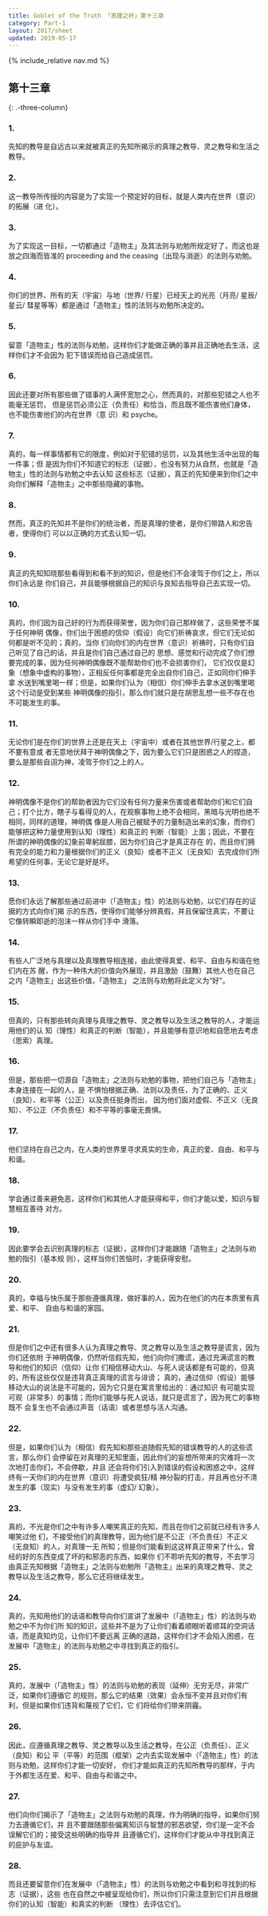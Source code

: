 ```yaml
---
title: Goblet of the Truth 「真理之杯」第十三章
category: Part-1
layout: 2017/sheet
updated: 2019-05-17
---
```


{% include_relative nav.md %}
 
第十三章
--------
{: .-three-column}


### 1.

 先知的教导是自远古以来就被真正的先知所揭示的真理之教导、灵之教导和生活之教导。

### 2.

 这一教导所传授的内容是为了实现一个预定好的目标，就是人类内在世界（意识）的拓展（进 化）。

### 3.

 为了实现这一目标，一切都通过「造物主」及其法则与劝勉所规定好了，而这也是放之四海而皆准的 proceeding and the ceasing（出现与消逝）的法则与劝勉。

### 4.

 你们的世界、所有的天（宇宙）与地（世界/ 行星）已经天上的光亮（月亮/ 星辰/ 星云/ 彗星等等）都是通过「造物主」性的法则与劝勉所决定的。

### 5.

 留意「造物主」性的法则与劝勉，这样你们才能做正确的事并且正确地去生活，这样你们才不会因为 犯下错误而给自己造成惩罚。

### 6.

 因此还要对所有那些做了错事的人满怀宽恕之心，然而真的，对那些犯错之人也不能毫无惩罚， 但是惩罚必须公正（负责任）和恰当，而且既不能伤害他们身体，也不能伤害他们的内在世界（意 识）和 psyche。

### 7.

 真的，每一样事情都有它的限度，例如对于犯错的惩罚，以及其他生活中出现的每一件事；但 是因为你们不知道它的标志（证据），也没有努力从自然，也就是「造物主」性的法则与劝勉之中去认知 这些标志（证据），真正的先知便来到你们之中向你们解释「造物主」之中那些隐藏的事物。

### 8.

 然而，真正的先知并不是你们的统治者，而是真理的使者，是你们带路人和忠告者，使得你们 可以以正确的方式去认知一切。

### 9.

 真正的先知知晓那些看得到和看不到的知识，但是他们不会凌驾于你们之上，所以你们永远是 你们自己，并且能够根据自己的知识与良知去指导自己去实现一切。

### 10.

 真的，你们因为自己好的行为而获得荣誉，因为你们自己那样做了，这些荣誉不属于任何神明 偶像，你们出于困惑的信仰（假设）向它们祈祷哀求，但它们无论如何都是听不见的；真的，当你 们向你们的内在世界（意识）祈祷时，只有你们自己听见了自己的话，并且是你们自己通过自己的 思想、感觉和行动完成了你们想要完成的事，因为任何神明偶像既不能帮助你们也不会损害你们， 它们仅仅是幻象（想象中虚构的事物），正相反任何事都是完全出自你们自己，正如同你们伸手拿 水送到嘴里喝一样；但是，如果你们认为（相信）你们伸手去拿水送到嘴里喝这个行动是受到某些 神明偶像的指引，那么你们就只是在胡思乱想一些不存在也不可能发生的事。

### 11.

 无论你们是在你们的世界上还是在天上（宇宙中）或者在其他世界/行星之上，都不要有意或 者无意地伏拜于神明偶像之下，因为要么它们只是困惑之人的捏造，要么是那些自诩为神，凌驾于你们之上的人。

### 12.

 神明偶像不是你们的帮助者因为它们没有任何力量来伤害或者帮助你们和它们自己；打个比方，瞎子与看得见的人，在观察事物上绝不会相同，黑暗与光明也绝不相同，同样的道理，神明偶 像是人用自己被赋予的力量制造出来的幻象，而你们能够把这种力量使用到认知（理性）和真正的 判断（智能）上面；因此，不要在所谓的神明偶像的幻象前卑躬屈膝，因为你们自己才是真正存在 的，而且你们拥有完全的能力和力量根据你们的正义（良知）或者不正义（无良知）去完成你们所 希望的任何事，无论它是好是坏。

### 13.

 愿你们永远了解那些通过前进中（「造物主」性）的法则与劝勉，以它们存在的证据的方式向你们揭 示的东西，使得你们能够分辨真假，并且保留住真实，不要让它像转瞬即逝的泡沫一样从你们手中 滑落。

### 14.

 有些人广泛地与真理以及真理教导相连接，由此使得真爱、和平、自由与和谐在他们内在苏 醒，作为一种伟大的价值向外展现，并且激励（鼓舞）其他人也在自己之内「造物主」出这些价值，「造物主」 之法则与劝勉将此定义为“好”。

### 15.

 但真的，只有那些转向真理与真理之教导、灵之教导以及生活之教导的人，才能运用他们的认 知（理性）和真正的判断（智能），并且能够有意识地和自愿地去考虑（思索）真理。

### 16.

 但是，那些把一切源自「造物主」之法则与劝勉的事物，把他们自己与「造物主」本身连接在一起的人，是 不惧怕根据正确、法则以及责任，为了正确的、正义（良知）、和平等（公正）以及责任挺身而出， 因为他们面对虚假、不正义（无良知）、不公正（不负责任）和不平等的事毫无畏惧。

### 17.

 他们坚持在自己之内，在人类的世界里寻求真实的生命，真正的爱、自由、和平与和谐。

### 18.

 学会通过善来避免恶，这样你们和其他人才能获得和平，你们才能以爱，知识与智慧相互善待 对方。

### 19.

 因此要学会去识别真理的标志（证据），这样你们才能跟随「造物主」之法则与劝勉的指引（基本规 则），这样当你们苦恼时，才能获得安慰。

### 20.

 真的，幸福与快乐属于那些遵循真理，做好事的人，因为在他们的内在本质里有真爱、和平、 自由与和谐的家园。

### 21.

 但是你们之中还有很多人认为真理之教导、灵之教导以及生活之教导是谎言，因为你们还依附 于神明偶像，仍然听信假先知，他们向你们撒谎，通过充满谎言的教导和他们的知识（信仰）让你 们相信移动大山、与死人说话都是有可能的，但真的，所有这些仅仅是违背真正真理的谎言与诽谤； 真的，通过信仰（假设）能够移动大山的说法是不可能的，因为它只是在寓言里给出的：通过知识 有可能实现可观（非常多）的事情；而你们能够与死人说话，就只是谎言了，因为死亡的事物既不 会复生也不会通过声音（话语）或者思想与活人沟通。

### 22.

 但是，如果你们认为（相信）假先知和那些追随假先知的错误教导的人的这些谎言，那么你们 会停留在对真理的无知里面，因此你们的妄想所带来的灾难将一次次地打击你们，不会停歇，并且 还会将你们引入到错误的假设和困惑之中，这样终有一天你们的内在世界（意识）将遭受疯狂/精 神分裂的打击，并且再也分不清发生的事（现实）与没有发生的事（虚幻/ 幻象）。

### 23.

 真的，不光是你们之中有许多人嘲笑真正的先知，而且在你们之前就已经有许多人嘲笑过他 们，不接受他们的真理教导，因为他们是不公正（不负责任）不正义（无良知）的人，对真理一无 所知；但是你们能看到这这样真正带来了什么，曾经的好的东西变成了坏的和邪恶的东西，如果你 们不聆听先知的教导，不去学习由真正先知根据「造物主」之法则与劝勉所「造物主」出来的真理之教导、灵之 教导以及生活之教导，那么它还将继续发生。

### 24.

 真的，先知用他们的话语和教导向你们宣讲了发展中（「造物主」性）的法则与劝勉之中不为你们所 知的知识，这些并不是为了让你们看着顺眼听着顺耳的空洞话语，而是真知灼见，让你们不要远离 正确的道路，这样你们才不会陷入困惑，在发展中「造物主」的法则与劝勉之中寻找到真正的指引。

### 25.

 真的，发展中（「造物主」性）的法则与劝勉的表现（延伸）无穷无尽，非常广泛，如果你们遵循它 的规则，那么它的结果（效果）会永恒不变并且对你们有利，但是如果你们违背和蔑视了它们，它 们将给你们带来阴霾。

### 26.

 因此，应遵循真理之教导、灵之教导以及生活之教导，在公正（负责任）、正义（良知）和公 平（平等）的范围（框架）之内去实现发展中（「造物主」性）的法则与劝勉，这样你们才能一切安好， 你们才能如真正的先知所教导的那样，于内于外都生活在爱、和平、自由与和谐之中。

### 27.

 他们向你们揭示了「造物主」之法则与劝勉的真理，作为明确的指导，如果你们努力去遵循它们，并 且不要跟随那些偏离知识与智慧的邪恶欲望，你们是一定不会误解它们的；接受这些明确的指导并 且遵循它们，这样你们才能从中寻找到真正的庇护与友谊。

### 28.

 而且还要留意你们在发展中（「造物主」性）的法则与劝勉之中看到和寻找到的标志（证据），这些 也在自然之中被呈现给你们，所以你们只需注意到它们并且根据你们的认知（智能）和真实的判断 （理性）去评估它们。
